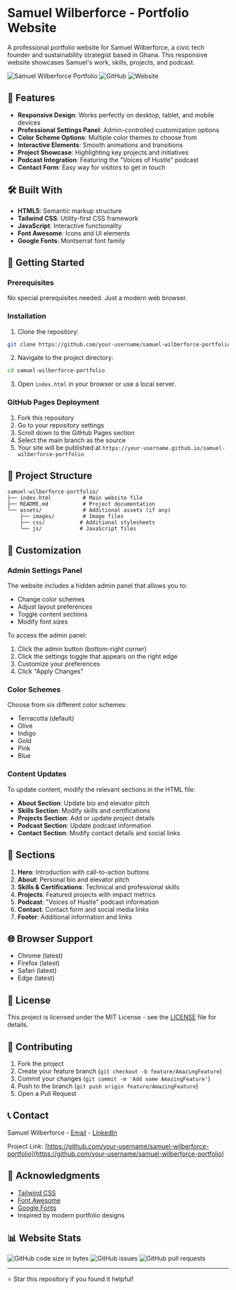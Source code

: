 # Samuel Wilberforce - Portfolio Website

A professional portfolio website for Samuel Wilberforce, a civic tech founder and sustainability strategist based in Ghana. This responsive website showcases Samuel's work, skills, projects, and podcast.

![Samuel Wilberforce Portfolio](https://img.shields.io/badge/Portfolio-Samuel%20Wilberforce-blue)
![GitHub](https://img.shields.io/github/license/your-username/samuel-wilberforce-portfolio)
![Website](https://img.shields.io/website?url=https%3A%2F%2Fyour-username.github.io%2Fsamuel-wilberforce-portfolio)

## 🌟 Features

- **Responsive Design**: Works perfectly on desktop, tablet, and mobile devices
- **Professional Settings Panel**: Admin-controlled customization options
- **Color Scheme Options**: Multiple color themes to choose from
- **Interactive Elements**: Smooth animations and transitions
- **Project Showcase**: Highlighting key projects and initiatives
- **Podcast Integration**: Featuring the "Voices of Hustle" podcast
- **Contact Form**: Easy way for visitors to get in touch

## 🛠️ Built With

- **HTML5**: Semantic markup structure
- **Tailwind CSS**: Utility-first CSS framework
- **JavaScript**: Interactive functionality
- **Font Awesome**: Icons and UI elements
- **Google Fonts**: Montserrat font family

## 🚀 Getting Started

### Prerequisites

No special prerequisites needed. Just a modern web browser.

### Installation

1. Clone the repository:
```bash
git clone https://github.com/your-username/samuel-wilberforce-portfolio.git
```

2. Navigate to the project directory:
```bash
cd samuel-wilberforce-portfolio
```

3. Open `index.html` in your browser or use a local server.

### GitHub Pages Deployment

1. Fork this repository
2. Go to your repository settings
3. Scroll down to the GitHub Pages section
4. Select the main branch as the source
5. Your site will be published at `https://your-username.github.io/samuel-wilberforce-portfolio`

## 📁 Project Structure

```
samuel-wilberforce-portfolio/
├── index.html          # Main website file
├── README.md           # Project documentation
└── assets/             # Additional assets (if any)
    ├── images/         # Image files
    ├── css/           # Additional stylesheets
    └── js/            # JavaScript files
```

## 🎨 Customization

### Admin Settings Panel

The website includes a hidden admin panel that allows you to:
- Change color schemes
- Adjust layout preferences
- Toggle content sections
- Modify font sizes

To access the admin panel:
1. Click the admin button (bottom-right corner)
2. Click the settings toggle that appears on the right edge
3. Customize your preferences
4. Click "Apply Changes"

### Color Schemes

Choose from six different color schemes:
- Terracotta (default)
- Olive
- Indigo
- Gold
- Pink
- Blue

### Content Updates

To update content, modify the relevant sections in the HTML file:
- **About Section**: Update bio and elevator pitch
- **Skills Section**: Modify skills and certifications
- **Projects Section**: Add or update project details
- **Podcast Section**: Update podcast information
- **Contact Section**: Modify contact details and social links

## 📱 Sections

1. **Hero**: Introduction with call-to-action buttons
2. **About**: Personal bio and elevator pitch
3. **Skills & Certifications**: Technical and professional skills
4. **Projects**: Featured projects with impact metrics
5. **Podcast**: "Voices of Hustle" podcast information
6. **Contact**: Contact form and social media links
7. **Footer**: Additional information and links

## 🌐 Browser Support

- Chrome (latest)
- Firefox (latest)
- Safari (latest)
- Edge (latest)

## 📝 License

This project is licensed under the MIT License - see the [LICENSE](LICENSE) file for details.

## 🤝 Contributing

1. Fork the project
2. Create your feature branch (`git checkout -b feature/AmazingFeature`)
3. Commit your changes (`git commit -m 'Add some AmazingFeature'`)
4. Push to the branch (`git push origin feature/AmazingFeature`)
5. Open a Pull Request

## 📞 Contact

Samuel Wilberforce - [Email](mailto:samuel@example.com) - [LinkedIn](https://linkedin.com/in/samuelwilberforce)

Project Link: [https://github.com/your-username/samuel-wilberforce-portfolio](https://github.com/your-username/samuel-wilberforce-portfolio)

## 🙏 Acknowledgments

- [Tailwind CSS](https://tailwindcss.com/)
- [Font Awesome](https://fontawesome.com/)
- [Google Fonts](https://fonts.google.com/)
- Inspired by modern portfolio designs

## 📊 Website Stats

![GitHub code size in bytes](https://img.shields.io/github/languages/code-size/your-username/samuel-wilberforce-portfolio)
![GitHub issues](https://img.shields.io/github/issues/your-username/samuel-wilberforce-portfolio)
![GitHub pull requests](https://img.shields.io/github/issues-pr/your-username/samuel-wilberforce-portfolio)

---

⭐️ Star this repository if you found it helpful!
